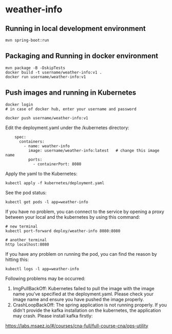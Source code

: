 # weather-info

## Running in local development environment

```
mvn spring-boot:run
```

## Packaging and Running in docker environment

```
mvn package -B -DskipTests
docker build -t username/weather-info:v1 .
docker run username/weather-info:v1
```

## Push images and running in Kubernetes

```
docker login 
# in case of docker hub, enter your username and password

docker push username/weather-info:v1
```

Edit the deployment.yaml under the /kubernetes directory:
```
    spec:
      containers:
        - name: weather-info
          image: username/weather-info:latest   # change this image name
          ports:
            - containerPort: 8080

```

Apply the yaml to the Kubernetes:
```
kubectl apply -f kubernetes/deployment.yaml
```

See the pod status:
```
kubectl get pods -l app=weather-info
```

If you have no problem, you can connect to the service by opening a proxy between your local and the kubernetes by using this command:
```
# new terminal
kubectl port-forward deploy/weather-info 8080:8080

# another terminal
http localhost:8080
```

If you have any problem on running the pod, you can find the reason by hitting this:
```
kubectl logs -l app=weather-info
```

Following problems may be occurred:

1. ImgPullBackOff:  Kubernetes failed to pull the image with the image name you've specified at the deployment.yaml. Please check your image name and ensure you have pushed the image properly.
1. CrashLoopBackOff: The spring application is not running properly. If you didn't provide the kafka installation on the kubernetes, the application may crash. Please install kafka firstly:

https://labs.msaez.io/#/courses/cna-full/full-course-cna/ops-utility

